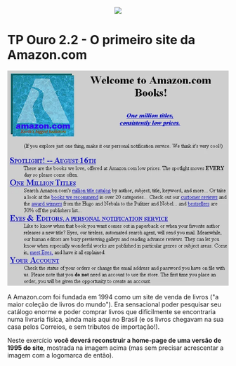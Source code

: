 <p align="center">
    <img src="https://www.infnet.edu.br/infnet/wp-content/themes/infnet.homepage//assets/img/LogoInfnetRodape.png"/>
</p>

# TP Ouro 2.2 - O primeiro site da Amazon.com 

  ![alt text](amazon.webp)

A Amazon.com foi fundada em 1994 como um site de venda de livros ("a maior coleção de livros do mundo"). Era sensacional poder pesquisar seu catálogo enorme e poder comprar livros que dificilmente se encontraria numa livraria física, ainda mais aqui no Brasil (e os livros chegavam na sua casa pelos Correios, e sem tributos de importação!).

Neste exercício **você deverá reconstruir a home-page de uma versão de 1995 do site**, mostrada na imagem acima (mas sem precisar acrescentar a imagem com a logomarca de então).